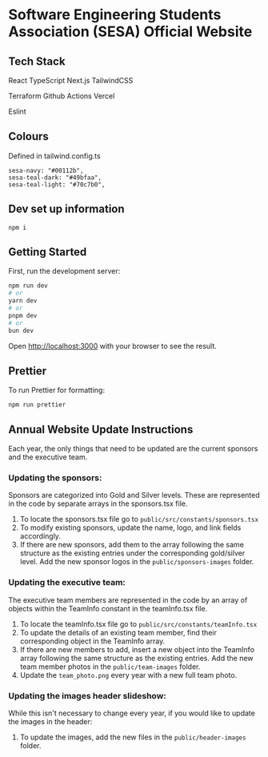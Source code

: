 # Software Engineering Students Association (SESA) Official Website

## Tech Stack

React
TypeScript
Next.js
TailwindCSS

Terraform
Github Actions
Vercel

Eslint

## Colours

Defined in tailwind.config.ts

```
sesa-navy: "#00112b",
sesa-teal-dark: "#49bfaa",
sesa-teal-light: "#70c7b0",
```

## Dev set up information

`npm i`

## Getting Started

First, run the development server:

```bash
npm run dev
# or
yarn dev
# or
pnpm dev
# or
bun dev
```

Open [http://localhost:3000](http://localhost:3000) with your browser to see the result.

## Prettier

To run Prettier for formatting:

`npm run prettier`

## Annual Website Update Instructions

Each year, the only things that need to be updated are the current sponsors and the executive team.

### Updating the sponsors:

Sponsors are categorized into Gold and Silver levels. These are represented in the code by separate arrays in the sponsors.tsx file.

1. To locate the sponsors.tsx file go to `public/src/constants/sponsors.tsx`
2. To modify existing sponsors, update the name, logo, and link fields accordingly.
3. If there are new sponsors, add them to the array following the same structure as the existing entries under the corresponding gold/silver level. Add the new sponsor logos in the `public/sponsors-images` folder.

### Updating the executive team:

The executive team members are represented in the code by an array of objects within the TeamInfo constant in the teamInfo.tsx file.

1. To locate the teamInfo.tsx file go to `public/src/constants/teamInfo.tsx`
2. To update the details of an existing team member, find their corresponding object in the TeamInfo array.
3. If there are new members to add, insert a new object into the TeamInfo array following the same structure as the existing entries. Add the new team member photos in the `public/team-images` folder.
4. Update the `team_photo.png` every year with a new full team photo.

### Updating the images header slideshow:

While this isn't necessary to change every year, if you would like to update the images in the header:

1. To update the images, add the new files in the `public/header-images` folder.
